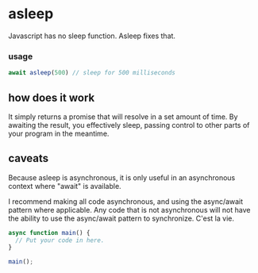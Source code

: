 # asleep

Javascript has no sleep function. Asleep fixes that.

### usage

```javascript
await asleep(500) // sleep for 500 milliseconds
```

## how does it work

It simply returns a promise that will resolve in a set amount of time. By awaiting the result, you effectively sleep, passing control to other parts of your program in the meantime.

## caveats

Because asleep is asynchronous, it is only useful in an asynchronous context where "await" is available.

I recommend making all code asynchronous, and using the async/await pattern where applicable. Any code that is not asynchronous will not have the ability to use the async/await pattern to synchronize. C'est la vie.

```javascript
async function main() {
  // Put your code in here.
}

main();
```